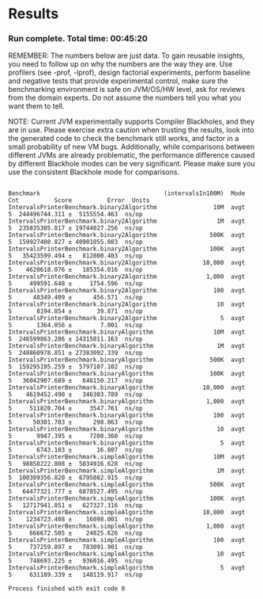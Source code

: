 # Results

### Run complete. Total time: 00:45:20

REMEMBER: The numbers below are just data. To gain reusable insights, you need to follow up on why the numbers are the
way they are. Use profilers (see -prof, -lprof), design factorial experiments, perform baseline and negative tests that
provide experimental control, make sure the benchmarking environment is safe on JVM/OS/HW level, ask for reviews from
the domain experts. Do not assume the numbers tell you what you want them to tell.

NOTE: Current JVM experimentally supports Compiler Blackholes, and they are in use. Please exercise extra caution when
trusting the results, look into the generated code to check the benchmark still works, and factor in a small probability
of new VM bugs. Additionally, while comparisons between different JVMs are already problematic, the performance
difference caused by different Blackhole modes can be very significant. Please make sure you use the consistent
Blackhole mode for comparisons.

```text

Benchmark                                   (intervalsIn100M)  Mode  Cnt          Score          Error  Units
IntervalsPrinterBenchmark.binary2Algorithm                10M  avgt    5  244496744.311 ±  5155554.463  ns/op
IntervalsPrinterBenchmark.binary2Algorithm                 1M  avgt    5  235835305.817 ± 19744027.256  ns/op
IntervalsPrinterBenchmark.binary2Algorithm               500K  avgt    5  159927408.827 ± 40901055.083  ns/op
IntervalsPrinterBenchmark.binary2Algorithm               100K  avgt    5   35423599.494 ±   812800.403  ns/op
IntervalsPrinterBenchmark.binary2Algorithm             10,000  avgt    5    4620618.076 ±   185354.016  ns/op
IntervalsPrinterBenchmark.binary2Algorithm              1,000  avgt    5     499591.648 ±     1754.596  ns/op
IntervalsPrinterBenchmark.binary2Algorithm                100  avgt    5      48349.409 ±      456.571  ns/op
IntervalsPrinterBenchmark.binary2Algorithm                 10  avgt    5       8194.854 ±       39.871  ns/op
IntervalsPrinterBenchmark.binary2Algorithm                  5  avgt    5       1364.056 ±        7.001  ns/op
IntervalsPrinterBenchmark.binaryAlgorithm                 10M  avgt    5  246599863.286 ± 14315011.163  ns/op
IntervalsPrinterBenchmark.binaryAlgorithm                  1M  avgt    5  248860978.851 ± 27383092.339  ns/op
IntervalsPrinterBenchmark.binaryAlgorithm                500K  avgt    5  159295195.259 ±  5797107.102  ns/op
IntervalsPrinterBenchmark.binaryAlgorithm                100K  avgt    5   36042907.689 ±   646150.217  ns/op
IntervalsPrinterBenchmark.binaryAlgorithm              10,000  avgt    5    4619452.490 ±   346303.789  ns/op
IntervalsPrinterBenchmark.binaryAlgorithm               1,000  avgt    5     511820.704 ±     3547.761  ns/op
IntervalsPrinterBenchmark.binaryAlgorithm                 100  avgt    5      50301.703 ±      298.063  ns/op
IntervalsPrinterBenchmark.binaryAlgorithm                  10  avgt    5       9947.395 ±     7200.360  ns/op
IntervalsPrinterBenchmark.binaryAlgorithm                   5  avgt    5       6743.103 ±       16.807  ns/op
IntervalsPrinterBenchmark.simpleAlgorithm                 10M  avgt    5   98858222.808 ±  5834916.628  ns/op
IntervalsPrinterBenchmark.simpleAlgorithm                  1M  avgt    5  100309356.820 ±  6795082.915  ns/op
IntervalsPrinterBenchmark.simpleAlgorithm                500K  avgt    5   64477321.777 ±  6878527.495  ns/op
IntervalsPrinterBenchmark.simpleAlgorithm                100K  avgt    5   12717941.851 ±   627327.316  ns/op
IntervalsPrinterBenchmark.simpleAlgorithm              10,000  avgt    5    1234723.408 ±    16098.001  ns/op
IntervalsPrinterBenchmark.simpleAlgorithm               1,000  avgt    5     666672.505 ±    24825.626  ns/op
IntervalsPrinterBenchmark.simpleAlgorithm                 100  avgt    5     737259.897 ±   783091.901  ns/op
IntervalsPrinterBenchmark.simpleAlgorithm                  10  avgt    5     748693.225 ±   936016.495  ns/op
IntervalsPrinterBenchmark.simpleAlgorithm                   5  avgt    5     631189.339 ±   148119.917  ns/op

Process finished with exit code 0
```
